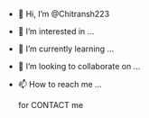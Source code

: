 - 👋 Hi, I’m @Chitransh223
- 👀 I’m interested in ...
- 🌱 I’m currently learning ...
- 💞️ I’m looking to collaborate on ...
- 📫 How to reach me ...

  for CONTACT me
<!---
Chitransh223/Chitransh223 is a ✨ special ✨ repository b
first GITHUB repository  
